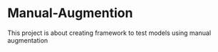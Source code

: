 # Manual-Augmention
This project is about creating framework to test models using manual augmentation
